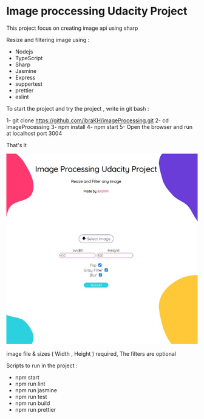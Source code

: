 # Image proccessing Udacity Project

This project focus on creating image api using sharp 
  
Resize and filtering image using :
- Nodejs
- TypeScript
- Sharp
- Jasmine
- Express
- suppertest
- prettier
- eslint

To start the project and try the project , write in git bash :

1- git clone https://github.com/ibraKH/imageProcessing.git
2- cd imageProcessing
3- npm install
4- npm start
5- Open the browser and run at localhost port 3004

That's it 

![project](build/upload/project.jpg)

image file & sizes ( Width , Height ) required,
The filters are optional 

Scripts to run in the project : 
- npm start 
- npm run lint
- npm run jasmine
- npm run test
- npm run build
- npm run prettier

 